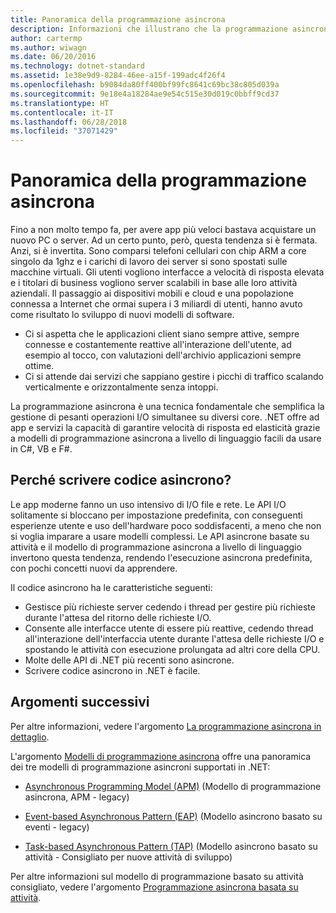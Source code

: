 ```yaml
---
title: Panoramica della programmazione asincrona
description: Informazioni che illustrano che la programmazione asincrona è una tecnica fondamentale che semplifica la gestione di pesanti operazioni I/O simultanee su diversi core.
author: cartermp
ms.author: wiwagn
ms.date: 06/20/2016
ms.technology: dotnet-standard
ms.assetid: 1e38e9d9-8284-46ee-a15f-199adc4f26f4
ms.openlocfilehash: b9084da80ff400bf99fc8641c69bc38c805d039a
ms.sourcegitcommit: 9e18e4a18284ae9e54c515e30d019c0bbff9cd37
ms.translationtype: HT
ms.contentlocale: it-IT
ms.lasthandoff: 06/28/2018
ms.locfileid: "37071429"
---
```

# <a name="async-overview"></a>Panoramica della programmazione asincrona

Fino a non molto tempo fa, per avere app più veloci bastava acquistare un nuovo PC o server. Ad un certo punto, però, questa tendenza si è fermata. Anzi, si è invertita. Sono comparsi telefoni cellulari con chip ARM a core singolo da 1ghz e i carichi di lavoro dei server si sono spostati sulle macchine virtuali. Gli utenti vogliono interfacce a velocità di risposta elevata e i titolari di business vogliono server scalabili in base alle loro attività aziendali. Il passaggio ai dispositivi mobili e cloud e una popolazione connessa a Internet che ormai supera i 3 miliardi di utenti, hanno avuto come risultato lo sviluppo di nuovi modelli di software. 

* Ci si aspetta che le applicazioni client siano sempre attive, sempre connesse e costantemente reattive all'interazione dell'utente, ad esempio al tocco, con valutazioni dell'archivio applicazioni sempre ottime.
* Ci si attende dai servizi che sappiano gestire i picchi di traffico scalando verticalmente e orizzontalmente senza intoppi. 

La programmazione asincrona è una tecnica fondamentale che semplifica la gestione di pesanti operazioni I/O simultanee su diversi core. .NET offre ad app e servizi la capacità di garantire velocità di risposta ed elasticità grazie a modelli di programmazione asincrona a livello di linguaggio facili da usare in C#, VB e F#.

## <a name="why-write-async-code"></a>Perché scrivere codice asincrono?

Le app moderne fanno un uso intensivo di I/O file e rete. Le API I/O solitamente si bloccano per impostazione predefinita, con conseguenti esperienze utente e uso dell'hardware poco soddisfacenti, a meno che non si voglia imparare a usare modelli complessi. Le API asincrone basate su attività e il modello di programmazione asincrona a livello di linguaggio invertono questa tendenza, rendendo l'esecuzione asincrona predefinita, con pochi concetti nuovi da apprendere.

Il codice asincrono ha le caratteristiche seguenti:

* Gestisce più richieste server cedendo i thread per gestire più richieste durante l'attesa del ritorno delle richieste I/O.
* Consente alle interfacce utente di essere più reattive, cedendo thread all'interazione dell'interfaccia utente durante l'attesa delle richieste I/O e spostando le attività con esecuzione prolungata ad altri core della CPU.
* Molte delle API di .NET più recenti sono asincrone.
* Scrivere codice asincrono in .NET è facile.

## <a name="whats-next"></a>Argomenti successivi

Per altre informazioni, vedere l'argomento [La programmazione asincrona in dettaglio](async-in-depth.md).

L'argomento [Modelli di programmazione asincrona](asynchronous-programming-patterns/index.md) offre una panoramica dei tre modelli di programmazione asincroni supportati in .NET:  
  
-   [Asynchronous Programming Model (APM)](asynchronous-programming-patterns/asynchronous-programming-model-apm.md) (Modello di programmazione asincrona, APM - legacy)  
  
-   [Event-based Asynchronous Pattern (EAP)](asynchronous-programming-patterns/event-based-asynchronous-pattern-eap.md) (Modello asincrono basato su eventi - legacy)  
  
-   [Task-based Asynchronous Pattern (TAP)](asynchronous-programming-patterns/task-based-asynchronous-pattern-tap.md) (Modello asincrono basato su attività - Consigliato per nuove attività di sviluppo)  

Per altre informazioni sul modello di programmazione basato su attività consigliato, vedere l'argomento [Programmazione asincrona basata su attività](parallel-programming/task-based-asynchronous-programming.md).
